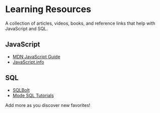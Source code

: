 # Learning Resources

A collection of articles, videos, books, and reference links that help with JavaScript and SQL.

## JavaScript

- [MDN JavaScript Guide](https://developer.mozilla.org/en-US/docs/Web/JavaScript/Guide)
- [JavaScript.info](https://javascript.info/)

## SQL

- [SQLBolt](https://sqlbolt.com/)
- [Mode SQL Tutorials](https://mode.com/sql-tutorial/)

Add more as you discover new favorites!
